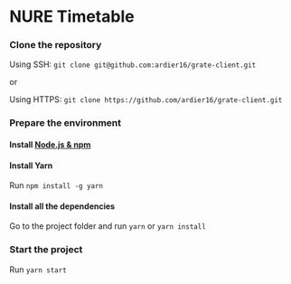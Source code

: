 # NURE Timetable

### Clone the repository

Using SSH: `git clone git@github.com:ardier16/grate-client.git`

or

Using HTTPS: `git clone https://github.com/ardier16/grate-client.git`

### Prepare the environment

#### Install [Node.js & npm](https://nodejs.org)

#### Install Yarn
Run `npm install -g yarn`

#### Install all the dependencies
Go to the project folder and run `yarn` or `yarn install`

### Start the project

Run `yarn start`

